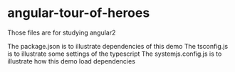 # angular-tour-of-heroes
Those files are for studying angular2

The package.json is to illustrate dependencies of this demo
The tsconfig.js is to illustrate some settings of the typescript
The systemjs.config.js is to illustrate how this demo load dependencies
